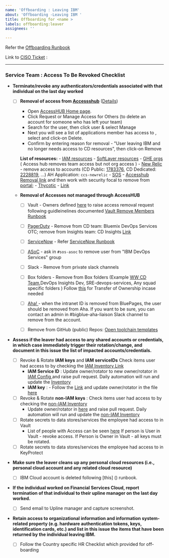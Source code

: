 ```yaml
---
name: 'Offboarding : Leaving IBM'
about: 'Offboarding -Leaving IBM '
title: Offboarding for <name >
labels: offboarding:leaver
assignees: ''

---
```


Refer the [Offboarding Runbook](https://github.ibm.com/org-ids/compliance/blob/smith-runbook-updates/runbooks/access-control/Offboarding.md)

Link to [CISO Ticket](https://github.ibm.com/ibmcloud/ciso-compliance-offboarding/issues) :

-----

 ###  Service Team : Access To Be Revoked Checklist 
  
- **Terminate/revoke any authenticators/credentials associated with that individual on the last day worked**

  -   [ ] **Removal of access from [Accessshub](https://ibm.idaccesshub.com/ECMv6/request/requestHome)** ([Details](https://github.ibm.com/org-ids/otc-developer-runbooks/blob/master/common/AccessHub.md)) 
      - Open [AccessHUB Home page](https://ibm.idaccesshub.com/ECMv6/request/requestHome).
      - Click Request or Manage Access for Others (to delete an account for someone who has left your team) 
      -  Search for the user, then click user & select Manage
      - Next you will see a list of applications member has access to , select and click-on Delete.
      - Confirm by entering reason for removal - "User leaving IBM and no longer needs access to CD resources", then click-on Remove 

      **List of resources:** 
        - [IAM resources](https://github.ibm.com/org-ids/otc-developer-runbooks/blob/master/common/AccessHub.md)
        - [SoftLayer resources](https://github.ibm.com/org-ids/otc-developer-runbooks/blob/master/common/AccessHub-SL.md) 
        -  [GHE orgs](https://github.ibm.com/org-ids/otc-developer-runbooks/blob/master/common/AccessHub-GHE.md) ( Access hub removes team access but not org access )
        -  [New Relic](https://synthetics.newrelic.com) - remove access to accounts (CD Public: [1783376](https://synthetics.newrelic.com/accounts/1783376), CD Dedicated: [2228819](https://synthetics.newrelic.com/accounts/2228819), ...) AH Application: `ccs-newrelic`
        -  [SOS](https://w3.sos.ibm.com/) - [Accesshub Removal link](https://pages.github.ibm.com/SOSTeam/SOS-Docs/idmgt/accesshub/Delete-account/#steps-to-delete-account) and then work with security focal to remove from [portal](https://w3.sos.ibm.com/inventory.nsf/compliance_portal.xsp?c_code=ridos); 
        -  [Thycotic](https://pimconsole.sos.ibm.com/) - [Link]( https://github.ibm.com/org-ids/otc-developer-runbooks/blob/master/common/Thycotic.md#preconditions) 

  -  **Removal of Accesses not managed through AccessHUB**
      - [ ]  Vault - Owners defined [here](https://ibm.ent.box.com/notes/344444043206) to raise access removal request following guidleinelines documented [Vault Remove Members Runbook](https://pages.github.ibm.com/vault-as-a-service/vault/onboarding/remove-members.html)
      - [ ] [PagerDuty](https://ibm.pagerduty.com/) - Remove from CD team: Bluemix DevOps Services OTC; remove from Insights team: CD Insights [Link](https://w3.ibm.com/w3publisher/pagerduty/getting-started/offboarding)
      - [ ] [ServiceNow](https://watson.service-now.com/) -  Refer [ ServiceNow Runbook ](https://github.ibm.com/org-ids/otc-developer-runbooks/blob/master/common/ServiceNow-Access.md#removing-users)
      - [ ] [ASoC](https://cloud.appscan.com/AsoCUI/serviceui/main/myapps/oneapp/f8fca2ac-7671-e811-9423-002590ac753d/scans) - ask in `#sos-asoc` to remove user from "IBM DevOps Services" group
      - [ ] Slack - Remove from private slack channels
      - [ ] Box folders - Remove from  Box folders (Example [WW CD Team](https://ibm.ent.box.com/folder/30409987383?s),DevOps Insights Dev, SRE-devops-services, Any squad specific folders ) Follow [this](https://support.box.com/hc/en-us/articles/360044196273-Managing-Collaborators#transferfolderowner) for Transfer of Ownership incase needed
      - [ ] [Aha! ](https://secure.aha.io/) -  when the intranet ID is removed from BluePages, the user should be removed from Aha. If you want to be sure, you can contact an admin in #bigblue-aha-liaison Slack channel to remove from the account. 
      - [ ] Remove from GitHub (public) Repos: [Open toolchain templates](https://github.com/open-toolchain/) 
 

-  **Assess if the leaver had access to any shared accounts or credentials, in which case immediately trigger their rotation/change, and document in this issue the list of impacted accounts/credentials.**
   - [ ] Revoke & Rotate  **IAM keys** and **IAM serviceIDs** Check items user had access to by checking the [IAM Inventory Link](https://github.ibm.com/org-ids/key-rotation/blob/master/credential-inventory/iam-credentials.csv) 
      - **IAM Service ID** : Update owner/rotator to new owner/rotator in [IAM Config ](https://github.ibm.com/org-ids/key-rotation/tree/master/config) and raise pull request. Daily automation will run and update the [Inventory](https://github.ibm.com/org-ids/key-rotation/blob/master/credential-inventory/)    
      - **IAM key** :  - Follow the [Link](https://github.ibm.com/org-ids/key-rotation/tree/master/) and update owner/rotator in the file [here](https://github.ibm.com/org-ids/key-rotation/blob/master/functionalID-user-mapping.yaml)
   - [ ] Revoke & Rotate  **non-IAM keys** : Check items user had access to by checking
       the [non-IAM Inventory](https://github.ibm.com/org-ids/key-rotation/blob/master/credential-inventory/non-iam-credentials.csv) 
      - Update owner/rotator in [here](https://github.ibm.com/org-ids/key-rotation/blob/master/config-non-iam/credentials.yaml) and raise pull request. Daily automation will run and update the [non-IAM Inventory ](https://github.ibm.com/org-ids/key-rotation/blob/master/credential-inventory/non-iam-credentials.csv)    
   - [ ] Rotate secrets to data stores/services the employee had access to in Vault
       - List of people with Access can be seen [here](https://ibm.ent.box.com/file/344444043206?s=t3qnek4rzidylcp3yt4pe01xx5bjhgzb)
         If person is User in Vault - revoke access.
         If Person is Owner in Vault - all keys must be rotated. 
   - [ ] Rotate secrets to data stores/services the employee had access to in KeyProtect 

- **Make sure the leaver cleans up any personal cloud resources (i.e., personal cloud account and any related cloud resource)**
  - [ ] IBM Cloud account is deleted following [this] () runbook.
- **If the individual worked on Financial Services Cloud, report termination of that individual to their upline manager on the last day worked.**
   - [ ] Send email to Upline manager and capture screenshot.
- **Retain access to organizational information and information system-related property (e.g. hardware authentication tokens, keys, identification cards, etc.) and list in this issue the items that have been returned by the individual leaving IBM.** 
   - [ ] Follow the Country specific HR Checklist which provided for off-boarding
